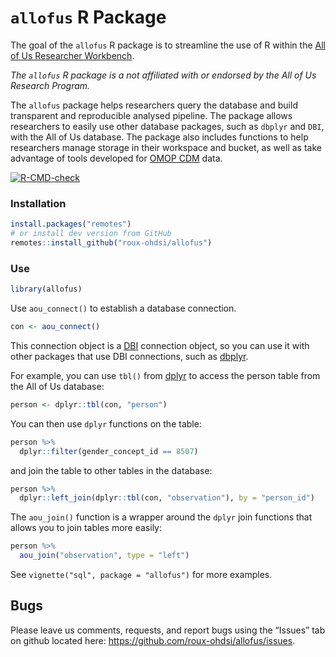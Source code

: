 
<!-- README.md is generated from README.Rmd. Please edit that file -->

# `allofus` R Package

The goal of the `allofus` R package is to streamline the use of R within
the [All of Us Researcher
Workbench](https://www.researchallofus.org/data-tools/workbench/).

*The `allofus` R package is a not affiliated with or endorsed by the All
of Us Research Program.*

The `allofus` package helps researchers query the database and build
transparent and reproducible analysed pipeline. The package allows
researchers to easily use other database packages, such as `dbplyr` and
`DBI`, with the All of Us database. The package also includes functions
to help researchers manage storage in their workspace and bucket, as
well as take advantage of tools developed for [OMOP
CDM](https://www.researchallofus.org/faq/what-is-omop/) data.

<!-- badges: start -->

[![R-CMD-check](https://github.com/roux-ohdsi/allofus/actions/workflows/R-CMD-check.yaml/badge.svg)](https://github.com/roux-ohdsi/allofus/actions/workflows/R-CMD-check.yaml)
<!-- add when on cran -->
<!-- [![CRAN status](https://www.r-pkg.org/badges/version/allofus)](https://CRAN.R-project.org/package=allofus) -->
<!-- [![](http://cranlogs.r-pkg.org/badges/grand-total/allofus)](https://cran.r-project.org/package=allofus) -->
<!-- badges: end -->

### Installation

``` r
install.packages("remotes")
# or install dev version from GitHub
remotes::install_github("roux-ohdsi/allofus")
```

### Use

``` r
library(allofus)
```

Use `aou_connect()` to establish a database connection.

``` r
con <- aou_connect()
```

This connection object is a [DBI](https://dbi.r-dbi.org/) connection
object, so you can use it with other packages that use DBI connections,
such as [dbplyr](https://dbplyr.tidyverse.org/).

For example, you can use `tbl()` from
[dplyr](https://dplyr.tidyverse.org/) to access the person table from
the All of Us database:

``` r
person <- dplyr::tbl(con, "person")
```

You can then use `dplyr` functions on the table:

``` r
person %>%
  dplyr::filter(gender_concept_id == 8507)
```

and join the table to other tables in the database:

``` r
person %>%
  dplyr::left_join(dplyr::tbl(con, "observation"), by = "person_id")
```

The `aou_join()` function is a wrapper around the `dplyr` join functions
that allows you to join tables more easily:

``` r
person %>%
  aou_join("observation", type = "left")
```

See `vignette("sql", package = "allofus")` for more examples.

<!-- ## Example -->
<!-- Suppose we want to create a cohort of All of Us participants who have experienced a stroke. There are a couple of ways we could go about this. -->
<!-- ### Using the observation table -->
<!-- The following code would start a query for the first survey date for the All of Us survey "The Basics" (sometimes, but rarely, participants completed this survey over multiple dates). -->
<!-- *While the ds_survey table is conveniently organized, it does not include the "skip" response for some surveys, so we don't recommend using it unless you're sure all potential responses have been recorded in the table. It's safest to use the observation table. You can see a detailed description of the survey ETL here: https://support.researchallofus.org/hc/en-us/articles/6085114880148.* -->
<!-- ```{r, eval = FALSE} -->
<!-- library(tidyverse) -->
<!-- survey_dates = tbl(con, "ds_survey") %>% -->
<!--   filter(survey == "The Basics") %>% -->
<!--   group_by(person_id) %>% -->
<!--   filter(survey_datetime == min(survey_datetime)) %>% -->
<!--   distinct(person_id, survey_datetime) -->
<!-- ``` -->
<!-- And this code would start with the all of us specific person table and join that to the survey dates table to incorporate information about demographics. -->
<!-- ```{r, eval = FALSE} -->
<!-- demo <- tbl(con, "cb_search_person") %>% -->
<!--   filter(age_at_consent >= 40 & age_at_consent <= 120, -->
<!--          has_ehr_data == 1) %>% -->
<!--   distinct(person_id, sex_at_birth, dob)  %>% -->
<!--   inner_join(survey_dates, by = "person_id") %>% -->
<!--   select(person_id, sex_at_birth, dob, survey_datetime) -->
<!-- ``` -->
<!-- We could leave this as a query, or we could pull the data into our local session: -->
<!-- ```{r, eval = FALSE} -->
<!-- demo_collected <- demo %>% collect() -->
<!-- ``` -->

## Bugs

Please leave us comments, requests, and report bugs using the “Issues”
tab on github located here:
<https://github.com/roux-ohdsi/allofus/issues>.
